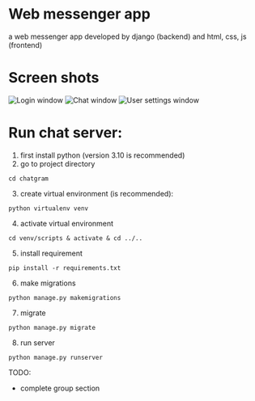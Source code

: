 # Web messenger app
a web messenger app developed by django (backend) and html, css, js (frontend)

# Screen shots
![Login window](https://github.com/user-attachments/assets/fd3a8ebd-f1ce-49ba-86c1-cf3df5218159)
![Chat window](https://github.com/user-attachments/assets/6446b417-3b24-4174-a37b-7a07f0ebf9ca)
![User settings window](https://github.com/user-attachments/assets/437b9815-2bfd-4b8d-8073-fe50be9ce8d0)




# Run chat server:
1. first install python (version 3.10 is recommended)
2. go to project directory
```
cd chatgram
```
3. create virtual environment (is recommended):
```
python virtualenv venv
```
4. activate virtual environment
```
cd venv/scripts & activate & cd ../..
```
5. install requirement
```
pip install -r requirements.txt
```
6. make migrations
```
python manage.py makemigrations
```
7. migrate
```
python manage.py migrate
```
8. run server
```
python manage.py runserver
```

TODO:
  - complete group section
